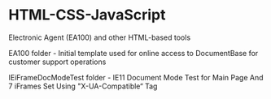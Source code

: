 # HTML-CSS-JavaScript
Electronic Agent (EA100) and other HTML-based tools

EA100 folder - Initial template used for online access to DocumentBase for customer support operations

IEiFrameDocModeTest folder - IE11 Document Mode Test for Main Page And 7 iFrames Set Using "X-UA-Compatible“ Tag
